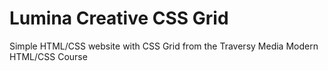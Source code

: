 # Lumina Creative CSS Grid

Simple HTML/CSS website with CSS Grid from the Traversy Media Modern HTML/CSS Course
